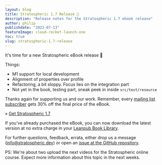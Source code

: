 ```yaml
---
layout: blog
title: Stratospheric 1.7 Release 🥳
description: "Release notes for the Stratospheric 1.7 ebook release"
author: philip
publishdate: "2022-07-13"
featureImage: cloud-rocket-launch-one
toc: true
slug: stratospheric-1.7-release
---
```


It's time for a new Stratospheric eBook release 🥳


Things:

- M1 support for local development
- Alignment of properties over profile
- Refactoring, a bit sloppy. Focus lies on the integration part
- Not yet in the book, testing part, sneak peek in inside `src/test/resource`

Thanks again for supporting us and our work. Remember, every [mailing list subscriber](/#mailing-list) gets 30% off the final price of the eBook.

» [Get Stratospheric 1.7](https://leanpub.com/stratospheric)

If you've already purchased the eBook, you can now download the latest version at no extra charge in your [Leanpub Book Library](https://leanpub.com/user_dashboard/library).

For further questions, feedback, errata, either drop us a message (info@stratospheric.dev) or open an [issue at the GitHub repository](https://github.com/stratospheric-dev/stratospheric/issues).

PS: We're about two upload the next videos for the Stratospheric online course. Expect more information about this topic in the next weeks.
